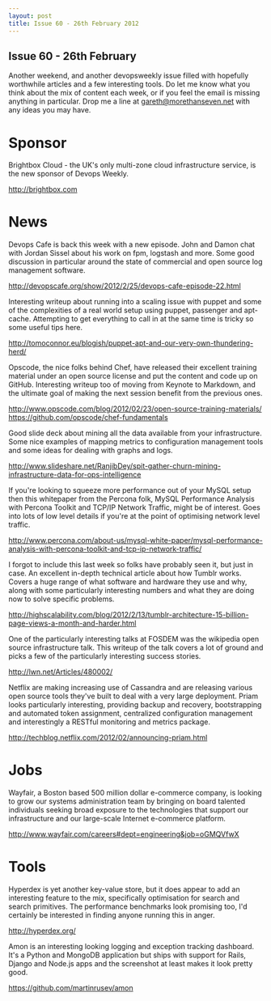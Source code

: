 ```yaml
---
layout: post
title: Issue 60 - 26th February 2012
---
```


## Issue 60 - 26th February

Another weekend, and another devopsweekly issue filled with hopefully worthwhile articles and a few interesting tools. Do let me know what you think about the mix of content each week, or if you feel the email is missing anything in particular. Drop me a line at gareth@morethanseven.net with any ideas you may have.


Sponsor
======

Brightbox Cloud - the UK's only multi-zone cloud infrastructure service, is the new sponsor of Devops Weekly.

http://brightbox.com


News
====

Devops Cafe is back this week with a new episode. John and Damon chat with Jordan Sissel about his work on fpm, logstash and more. Some good discussion in particular around the state of commercial and open source log management software.

http://devopscafe.org/show/2012/2/25/devops-cafe-episode-22.html


Interesting writeup about running into a scaling issue with puppet and some of the complexities of a real world setup using puppet, passenger and apt-cache. Attempting to get everything to call in at the same time is tricky so some useful tips here.

http://tomoconnor.eu/blogish/puppet-apt-and-our-very-own-thundering-herd/


Opscode, the nice folks behind Chef, have released their excellent training material under an open source license and put the content and code up on GitHub. Interesting writeup too of moving from Keynote to Markdown, and the ultimate goal of making the next session benefit from the previous ones.

http://www.opscode.com/blog/2012/02/23/open-source-training-materials/
https://github.com/opscode/chef-fundamentals


Good slide deck about mining all the data available from your infrastructure. Some nice examples of mapping metrics to configuration management tools and some ideas for dealing with graphs and logs.

http://www.slideshare.net/RanjibDey/spit-gather-churn-mining-infrastructure-data-for-ops-intelligence


If you're looking to squeeze more performance out of your MySQL setup then this whitepaper from the Percona folk, MySQL Performance Analysis with Percona Toolkit and TCP/IP Network Traffic, might be of interest. Goes into lots of low level details if you're at the point of optimising network level traffic.

http://www.percona.com/about-us/mysql-white-paper/mysql-performance-analysis-with-percona-toolkit-and-tcp-ip-network-traffic/


I forgot to include this last week so folks have probably seen it, but just in case. An excellent in-depth technical article about how Tumblr works. Covers a huge range of what software and hardware they use and why, along with some particularly interesting numbers and what they are doing now to solve specific problems.

http://highscalability.com/blog/2012/2/13/tumblr-architecture-15-billion-page-views-a-month-and-harder.html


One of the particularly interesting talks at FOSDEM was the wikipedia open source infrastructure talk. This writeup of the talk covers a lot of ground and picks a few of the particularly interesting success stories.

http://lwn.net/Articles/480002/


Netflix are making increasing use of Cassandra and are releasing various open source tools they've built to deal with a very large deployment. Priam looks particularly interesting, providing backup and recovery, bootstrapping and automated token assignment, centralized configuration management and interestingly a RESTful monitoring and metrics package.

http://techblog.netflix.com/2012/02/announcing-priam.html


Jobs
====

Wayfair, a Boston based 500 million dollar e-commerce company, is looking to grow our systems administration team by bringing on board talented individuals seeking broad exposure to the technologies that support our infrastructure and our large-scale Internet e-commerce platform.

http://www.wayfair.com/careers#dept=engineering&job=oGMQVfwX


Tools
====

Hyperdex is yet another key-value store, but it does appear to add an interesting feature to the mix, specifically optimisation for search and search primitives. The performance benchmarks look promising too, I'd certainly be interested in finding anyone running this in anger.

http://hyperdex.org/


Amon is an interesting looking logging and exception tracking dashboard. It's a Python and MongoDB application but ships with support for Rails, Django and Node.js apps and the screenshot at least makes it look pretty good.

https://github.com/martinrusev/amon

